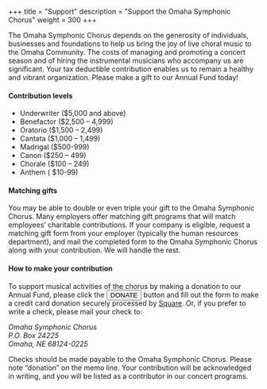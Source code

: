 +++
title = "Support"
description = "Support the Omaha Symphonic Chorus"
weight = 300
+++

The Omaha Symphonic Chorus depends on the generosity of individuals, businesses and foundations to help us bring the joy of live choral music to the Omaha Community. The costs of managing and promoting a concert season and of hiring the instrumental musicians who accompany us are significant. Your tax deductible contribution enables us to remain a healthy and vibrant organization. Please make a gift to our Annual Fund today!

#### Contribution levels
* Underwriter ($5,000 and above)
* Benefactor ($2,500 – 4,999)
* Oratorio ($1,500 – 2,499)
* Cantata ($1,000 – 1,499)
* Madrigal ($500-999)
* Canon ($250 – 499)
* Chorale ($100 – 249)
* Anthem ( $10-99)

#### Matching gifts
You may be able to double or even triple your gift to the Omaha Symphonic Chorus. Many employers offer matching gift programs that will match employees’ charitable contributions. If your company is eligible, request a matching gift form from your employer (typically the human resources department), and mail the completed form to the Omaha Symphonic Chorus along with your contribution. We will handle the rest.

#### How to make your contribution
To support musical activities of the chorus by making a donation to our Annual Fund, please click the <button style="margin-bottom: -1em; margin-top: -1em;" class="btn btn-sm btn-neutral" data-toggle="modal" data-target="#donation-form">DONATE</button> button and fill out the form to make a credit card donation securely processed by [Square](https://www.squareup.com). Or, if you prefer to write a check, please mail your check to:

<address>
Omaha Symphonic Chorus <br>
P.O. Box 24225<br>
Omaha, NE 68124-0225
</address>

Checks should be made payable to the Omaha Symphonic Chorus. Please note “donation” on the memo line. Your contribution will be acknowledged in writing, and you will be listed as a contributor in our concert programs.